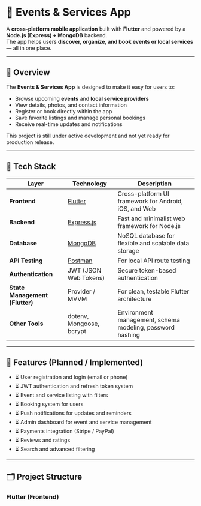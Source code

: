 # 🎉 Events & Services App

A **cross-platform mobile application** built with **Flutter** and powered by a **Node.js (Express) + MongoDB** backend.  
The app helps users **discover, organize, and book events or local services** — all in one place.

---

## 🚀 Overview

The **Events & Services App** is designed to make it easy for users to:
- Browse upcoming **events** and **local service providers**
- View details, photos, and contact information
- Register or book directly within the app
- Save favorite listings and manage personal bookings
- Receive real-time updates and notifications

This project is still under active development and not yet ready for production release.

---

## 🧩 Tech Stack

| Layer | Technology | Description |
|-------|-------------|-------------|
| **Frontend** | [Flutter](https://flutter.dev/) | Cross-platform UI framework for Android, iOS, and Web |
| **Backend** | [Express.js](https://expressjs.com/) | Fast and minimalist web framework for Node.js |
| **Database** | [MongoDB](https://www.mongodb.com/) | NoSQL database for flexible and scalable data storage |
| **API Testing** | [Postman](https://www.postman.com/) | For local API route testing |
| **Authentication** | JWT (JSON Web Tokens) | Secure token-based authentication |
| **State Management (Flutter)** | Provider / MVVM | For clean, testable Flutter architecture |
| **Other Tools** | dotenv, Mongoose, bcrypt | Environment management, schema modeling, password hashing |

---

## 🧠 Features (Planned / Implemented)

- ⏳ User registration and login (email or phone)
- ⏳ JWT authentication and refresh token system
- ⏳ Event and service listing with filters
- ⏳ Booking system for users
- ⏳ Push notifications for updates and reminders
- ⏳ Admin dashboard for event and service management
- ⏳ Payments integration (Stripe / PayPal)
- ⏳ Reviews and ratings
- ⏳ Search and advanced filtering

---

## 🗂️ Project Structure

### Flutter (Frontend)
